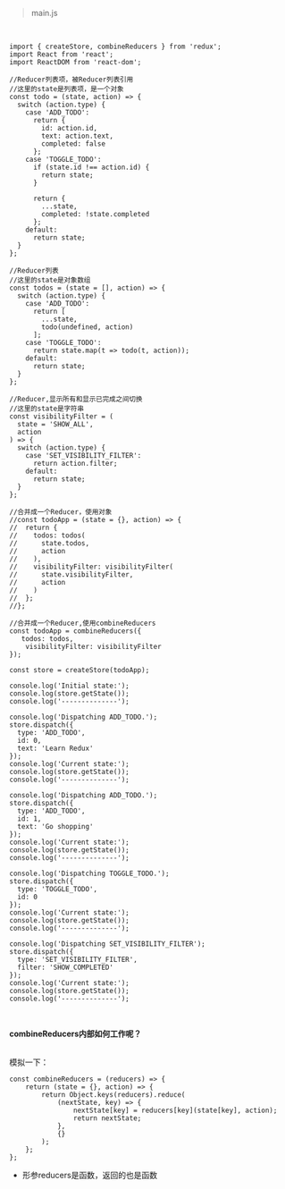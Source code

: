 > main.js

<br>

	import { createStore, combineReducers } from 'redux';
	import React from 'react';
	import ReactDOM from 'react-dom';
	
	//Reducer列表项，被Reducer列表引用
	//这里的state是列表项，是一个对象
	const todo = (state, action) => {
	  switch (action.type) {
	    case 'ADD_TODO':
	      return {
	        id: action.id,
	        text: action.text,
	        completed: false
	      };
	    case 'TOGGLE_TODO':
	      if (state.id !== action.id) {
	        return state;
	      }
	
	      return {
	        ...state,
	        completed: !state.completed
	      };
	    default:
	      return state;
	  }
	};
	
	//Reducer列表
	//这里的state是对象数组
	const todos = (state = [], action) => {
	  switch (action.type) {
	    case 'ADD_TODO':
	      return [
	        ...state,
	        todo(undefined, action)
	      ];
	    case 'TOGGLE_TODO':
	      return state.map(t => todo(t, action));
	    default:
	      return state;
	  }
	};
	
	//Reducer,显示所有和显示已完成之间切换
	//这里的state是字符串
	const visibilityFilter = (
	  state = 'SHOW_ALL',
	  action
	) => {
	  switch (action.type) {
	    case 'SET_VISIBILITY_FILTER':
	      return action.filter;
	    default:
	      return state;
	  }
	};
	
	//合并成一个Reducer，使用对象
	//const todoApp = (state = {}, action) => {
	//  return {
	//    todos: todos(
	//      state.todos,
	//      action
	//    ),
	//    visibilityFilter: visibilityFilter(
	//      state.visibilityFilter,
	//      action
	//    )
	//  };
	//};
	
	//合并成一个Reducer,使用combineReducers
	const todoApp = combineReducers({
	   todos: todos,
	    visibilityFilter: visibilityFilter
	});
	
	const store = createStore(todoApp);
	
	console.log('Initial state:');
	console.log(store.getState());
	console.log('--------------');
	
	console.log('Dispatching ADD_TODO.');
	store.dispatch({
	  type: 'ADD_TODO',
	  id: 0,
	  text: 'Learn Redux'
	});
	console.log('Current state:');
	console.log(store.getState());
	console.log('--------------');
	
	console.log('Dispatching ADD_TODO.');
	store.dispatch({
	  type: 'ADD_TODO',
	  id: 1,
	  text: 'Go shopping'
	});
	console.log('Current state:');
	console.log(store.getState());
	console.log('--------------');
	
	console.log('Dispatching TOGGLE_TODO.');
	store.dispatch({
	  type: 'TOGGLE_TODO',
	  id: 0
	});
	console.log('Current state:');
	console.log(store.getState());
	console.log('--------------');
	
	console.log('Dispatching SET_VISIBILITY_FILTER');
	store.dispatch({
	  type: 'SET_VISIBILITY_FILTER',
	  filter: 'SHOW_COMPLETED'
	});
	console.log('Current state:');
	console.log(store.getState());
	console.log('--------------');

<br>

**combineReducers内部如何工作呢？**

<br>
模拟一下：

	const combineReducers = (reducers) => {
		return (state = {}, action) => {
			return Object.keys(reducers).reduce(
				(nextState, key) => {
					nextState[key] = reducers[key](state[key], action);
					return nextState;
				},
				{}
			);
		};
	};

- 形参reducers是函数，返回的也是函数

